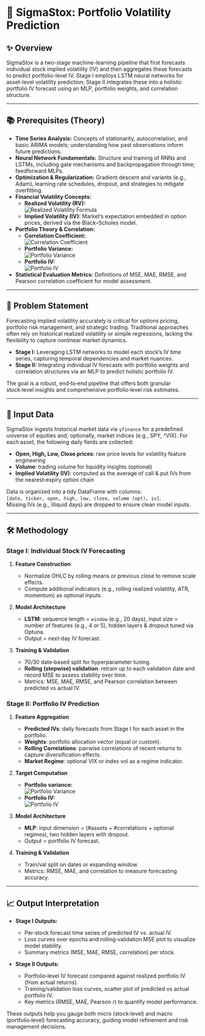 # 📘 SigmaStox: Portfolio Volatility Prediction

## ✨ Overview
SigmaStox is a two-stage machine-learning pipeline that first forecasts individual stock implied volatility (IV) and then aggregates these forecasts to predict portfolio-level IV. Stage I employs LSTM neural networks for asset-level volatility prediction; Stage II integrates these into a holistic portfolio IV forecast using an MLP, portfolio weights, and correlation structure.

---

## 📚 Prerequisites (Theory)
- **Time Series Analysis:** Concepts of stationarity, autocorrelation, and basic ARIMA models; understanding how past observations inform future predictions.
- **Neural Network Fundamentals:** Structure and training of RNNs and LSTMs, including gate mechanisms and backpropagation through time; feedforward MLPs.
- **Optimization & Regularization:** Gradient descent and variants (e.g., Adam), learning rate schedules, dropout, and strategies to mitigate overfitting.
- **Financial Volatility Concepts:**  
  - **Realized Volatility (RV):**  
    <img src="https://latex.codecogs.com/png.image?\dpi{120}&space;\sigma_{\mathrm{RV},t}=\sqrt{\frac{1}{n-1}\sum_{i=1}^n(r_{t-i}-\bar{r})^2}" alt="Realized Volatility Formula"/>
  - **Implied Volatility (IV):** Market’s expectation embedded in option prices, derived via the Black–Scholes model.
- **Portfolio Theory & Correlation:**  
  - **Correlation Coefficient:**  
    <img src="https://latex.codecogs.com/png.image?\dpi{120}&space;\rho_{ij}=\frac{\mathrm{Cov}(r_i,r_j)}{\sigma_i\sigma_j}" alt="Correlation Coefficient"/>
  - **Portfolio Variance:**  
    <img src="https://latex.codecogs.com/png.image?\dpi{120}&space;\sigma_p^2=\sum_iw_i^2\sigma_i^2+2\sum_{i<j}w_iw_j\sigma_i\sigma_j\rho_{ij}" alt="Portfolio Variance"/>
  - **Portfolio IV:**  
    <img src="https://latex.codecogs.com/png.image?\dpi{120}&space;\sigma_p=\sqrt{\sigma_p^2}" alt="Portfolio IV"/>
- **Statistical Evaluation Metrics:** Definitions of MSE, MAE, RMSE, and Pearson correlation coefficient for model assessment.

---

## 🎯 Problem Statement
Forecasting implied volatility accurately is critical for options pricing, portfolio risk management, and strategic trading. Traditional approaches often rely on historical realized volatility or simple regressions, lacking the flexibility to capture nonlinear market dynamics.

- **Stage I:** Leveraging LSTM networks to model each stock’s IV time series, capturing temporal dependencies and market nuances.  
- **Stage II:** Integrating individual IV forecasts with portfolio weights and correlation structures via an MLP to predict holistic portfolio IV.  

The goal is a robust, end‑to‑end pipeline that offers both granular stock‑level insights and comprehensive portfolio‑level risk estimates.

---

## 💾 Input Data
SigmaStox ingests historical market data via `yfinance` for a predefined universe of equities and, optionally, market indices (e.g., SPY, ^VIX). For each asset, the following daily fields are collected:

- **Open, High, Low, Close prices**: raw price levels for volatility feature engineering  
- **Volume**: trading volume for liquidity insights (optional)  
- **Implied Volatility (IV)**: computed as the average of call & put IVs from the nearest‑expiry option chain  

Data is organized into a tidy DataFrame with columns:  
`[date, ticker, open, high, low, close, volume (opt), iv]`.  
Missing IVs (e.g., illiquid days) are dropped to ensure clean model inputs.

---

## 🛠️ Methodology

### Stage I: Individual Stock IV Forecasting
1. **Feature Construction**  
   - Normalize OHLC by rolling means or previous close to remove scale effects.  
   - Compute additional indicators (e.g., rolling realized volatility, ATR, momentum) as optional inputs.

2. **Model Architecture**  
   - **LSTM**: sequence length = `window` (e.g., 20 days), input size = number of features (e.g., 4 or 5), hidden layers & dropout tuned via Optuna.  
   - Output = next‑day IV forecast.

3. **Training & Validation**  
   - 70/30 date‑based split for hyperparameter tuning.  
   - **Rolling (stepwise) validation**: retrain up to each validation date and record MSE to assess stability over time.  
   - Metrics: MSE, MAE, RMSE, and Pearson correlation between predicted vs actual IV.

### Stage II: Portfolio IV Prediction
1. **Feature Aggregation**  
   - **Predicted IVs**: daily forecasts from Stage I for each asset in the portfolio.  
   - **Weights**: portfolio allocation vector (equal or custom).  
   - **Rolling Correlations**: pairwise correlations of recent returns to capture diversification effects.  
   - **Market Regime**: optional VIX or index vol as a regime indicator.

2. **Target Computation**  
   - **Portfolio variance:**  
     <img src="https://latex.codecogs.com/png.image?\dpi{120}&space;\sigma_p^2=\sum_iw_i^2\sigma_i^2+2\sum_{i<j}w_iw_j\sigma_i\sigma_j\rho_{ij}" alt="Portfolio Variance"/>
   - **Portfolio IV:**  
     <img src="https://latex.codecogs.com/png.image?\dpi{120}&space;\sigma_p=\sqrt{\sigma_p^2}" alt="Portfolio IV"/>

3. **Model Architecture**  
   - **MLP**: input dimension = (#assets + #correlations + optional regimes), two hidden layers with dropout.  
   - Output = portfolio IV forecast.

4. **Training & Validation**  
   - Train/val split on dates or expanding window.  
   - Metrics: RMSE, MAE, and correlation to measure forecasting accuracy.

---

## 📈 Output Interpretation
- **Stage I Outputs:**  
  - Per‑stock forecast time series of predicted IV vs. actual IV.  
  - Loss curves over epochs and rolling‑validation MSE plot to visualize model stability.  
  - Summary metrics (MSE, MAE, RMSE, correlation) per stock.

- **Stage II Outputs:**  
  - Portfolio‑level IV forecast compared against realized portfolio IV (from actual returns).  
  - Training/validation loss curves, scatter plot of predicted vs actual portfolio IV.  
  - Key metrics (RMSE, MAE, Pearson r) to quantify model performance.

These outputs help you gauge both micro (stock‑level) and macro (portfolio‑level) forecasting accuracy, guiding model refinement and risk management decisions.
